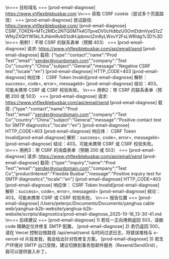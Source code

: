 \n=== 目标域名 ===
[prod-email-diagnose] https://www.yhflexiblebusbar.com
\n=== 获取 CSRF cookie（尝试多个页面路径） ===
[prod-email-diagnose] 尝试路径: https://www.yhflexiblebusbar.com/
[prod-email-diagnose] CSRF_TOKEN=MTc2MDc2NTQ0MTk4OTpveDV0cHdibzU0OmEtdmVyeS1zZWNyZXQtYW5kLXJhbmRvbS1zdHJpbmctZm9yLWxvY2FsLWRldg%3D%3D
\n=== 用例1：不带 CSRF 的联系表单（预期 403） ===
[prod-email-diagnose] 请求: https://www.yhflexiblebusbar.com/api/email/send
[prod-email-diagnose] 载荷: {"type":"contact","name":"Prod Test","email":"sender@yourdomain.com","company":"Test Co","country":"China","subject":"General","message":"Negative CSRF test","locale":"en"}
[prod-email-diagnose] HTTP_CODE=403
[prod-email-diagnose] 响应体：
CSRF Token Invalid[prod-email-diagnose] 解析：success=, code=, error=, messageId=
[prod-email-diagnose] 结论：403。可能未携带 CSRF 或 CSRF 校验失败。
\n=== 用例2：带 CSRF 的联系表单（预期 200 或 503） ===
[prod-email-diagnose] 请求: https://www.yhflexiblebusbar.com/api/email/send
[prod-email-diagnose] 载荷: {"type":"contact","name":"Prod Test","email":"sender@yourdomain.com","company":"Test Co","country":"China","subject":"General","message":"Positive contact test for SMTP diagnostics","locale":"en"}
[prod-email-diagnose] HTTP_CODE=403
[prod-email-diagnose] 响应体：
CSRF Token Invalid[prod-email-diagnose] 解析：success=, code=, error=, messageId=
[prod-email-diagnose] 结论：403。可能未携带 CSRF 或 CSRF 校验失败。
\n=== 用例3：带 CSRF 的询盘表单（预期 200 或 503） ===
[prod-email-diagnose] 请求: https://www.yhflexiblebusbar.com/api/email/send
[prod-email-diagnose] 载荷: {"type":"inquiry","name":"Prod Test","email":"sender@yourdomain.com","company":"Test Co","productInterest":"Flexible Busbar","message":"Positive inquiry test for SMTP diagnostics","locale":"en"}
[prod-email-diagnose] HTTP_CODE=403
[prod-email-diagnose] 响应体：
CSRF Token Invalid[prod-email-diagnose] 解析：success=, code=, error=, messageId=
[prod-email-diagnose] 结论：403。可能未携带 CSRF 或 CSRF 校验失败。
\n=== 报告位置 ===
[prod-email-diagnose] /Users/peterpc/Documents/Documents/yanghua cable web/yanghua-b2b-website/yanghua-b2b-website/scripts/diagnostics/prod-email-diagnose_2025-10-18_13-30-41.md
\n=== 后续建议 ===
[prod-email-diagnose] 1) 若任一正向用例返回 503，请据 code 精确定位并修复 SMTP 配置。
[prod-email-diagnose] 2) 若仍返回 500，请在 Vercel 控制台按路径 /api/email/send 与时间过滤日志，将错误堆栈与 x-vercel-id 片段发我，我会给出针对性修复方案。
[prod-email-diagnose] 3) 若生产环境对 SMTP 出口受限，建议切换到事务型邮件服务（Resend/SendGrid），我可以提供接入补丁。
